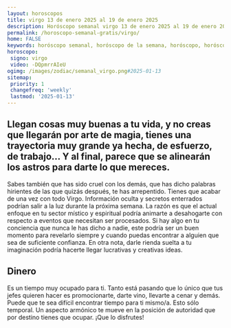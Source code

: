 ```yaml
---
layout: horoscopos
title: virgo 13 de enero 2025 al 19 de enero 2025 
description: Horóscopo semanal virgo 13 de enero 2025 al 19 de enero 2025. Llegan cosas muy buenas a tu vida, y no creas que llegarán por arte de magia, tienes una trayectoria muy grande ya hecha, de esfuerzo, de trabajo… Y al final, parece que se alinearán los astros para darte lo que mereces.
permalink: /horoscopo-semanal-gratis/virgo/
home: FALSE
keywords: horóscopo semanal, horóscopo de la semana, horóscopo, horóscopo gratis,horóscopos, horóscopo esperanza gracia, horoscopos virgo la semana, horóscopos gratis, Tarot, Astrologia, Zodíaco, virgo, horoscopo gratis, semanal
horoscopo:
 signo: virgo
 video: -DQpmrrAIeU
ogimg: /images/zodiac/semanal_virgo.png#2025-01-13
sitemap:
 priority: 1
 changefreq: 'weekly'
 lastmod: '2025-01-13'
---
```




## Llegan cosas muy buenas a tu vida, y no creas que llegarán por arte de magia, tienes una trayectoria muy grande ya hecha, de esfuerzo, de trabajo… Y al final, parece que se alinearán los astros para darte lo que mereces.

Sabes también que has sido cruel con los demás, que has dicho palabras hirientes de las que quizás después, te has arrepentido. 
 Tienes que acabar de una vez con todo Virgo.
Información oculta y secretos enterrados podrían salir a la luz durante la próxima semana. La razón es que el actual enfoque en tu sector místico y espiritual podría animarte a desahogarte con respecto a eventos que necesitan ser procesados. Si hay algo en tu conciencia que nunca le has dicho a nadie, este podría ser un buen momento para revelarlo siempre y cuando puedas encontrar a alguien que sea de suficiente confianza. En otra nota, darle rienda suelta a tu imaginación podría hacerte llegar lucrativas y creativas ideas.

## Dinero

Es un tiempo muy ocupado para ti. Tanto está pasando que lo único que tus jefes quieren hacer es promocionarte, darte vino, llevarte a cenar y demás. Puede que te sea difícil encontrar tiempo para ti mismo/a. Esto sólo temporal. Un aspecto armónico te mueve en la posición de autoridad que por destino tienes que ocupar. ¡Que lo disfrutes!